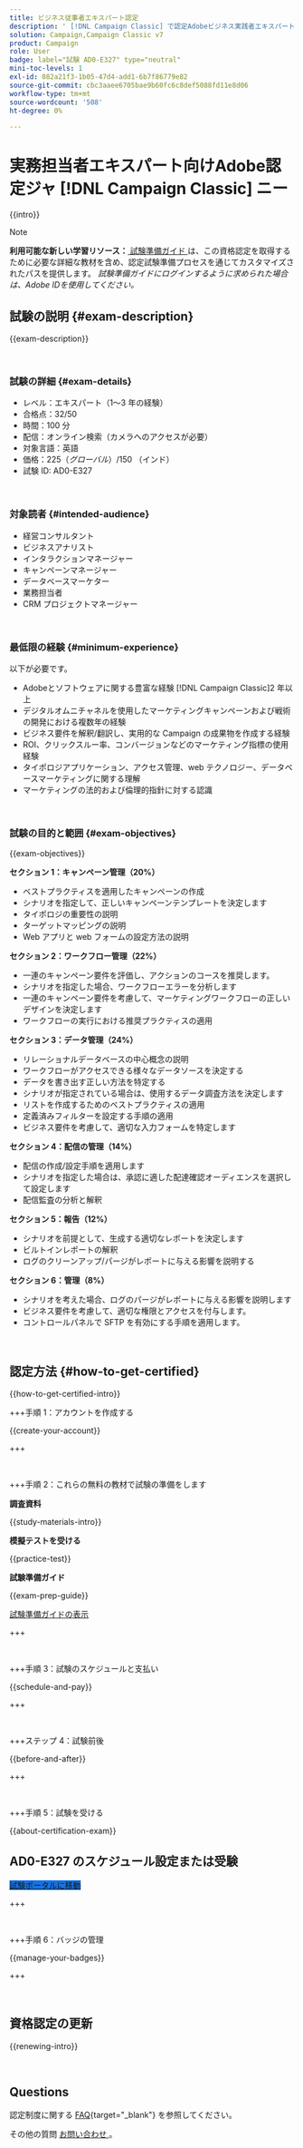 ```yaml
---
title: ビジネス従事者エキスパート認定
description: ' [!DNL Campaign Classic] で認定Adobeビジネス実践者エキスパートになる方法を説明します。'
solution: Campaign,Campaign Classic v7
product: Campaign
role: User
badge: label="試験 AD0-E327" type="neutral"
mini-toc-levels: 1
exl-id: 082a21f3-1b05-47d4-add1-6b7f86779e82
source-git-commit: cbc3aaee6705bae9b60fc6c8def5088fd11e8d06
workflow-type: tm+mt
source-wordcount: '508'
ht-degree: 0%

---
```


# 実務担当者エキスパート向けAdobe認定ジャ [!DNL Campaign Classic] ニー

{{intro}}

>[!NOTE]
>
>**利用可能な新しい学習リソース：**[ 試験準備ガイド ](https://app.rockinfo.com/courses/253) は、この資格認定を取得するために必要な詳細な教材を含め、認定試験準備プロセスを通じてカスタマイズされたパスを提供します。 _試験準備ガイドにログインするように求められた場合は、Adobe IDを使用してください。_

## 試験の説明 {#exam-description}

{{exam-description}}

<br>

### 試験の詳細 {#exam-details}

* レベル：エキスパート（1～3 年の経験）
* 合格点：32/50
* 時間：100 分
* 配信：オンライン検索（カメラへのアクセスが必要）
* 対象言語：英語
* 価格：$225 （グローバル）/$150 （インド）
* 試験 ID: AD0-E327

<br>

### 対象読者 {#intended-audience}

* 経営コンサルタント
* ビジネスアナリスト
* インタラクションマネージャー
* キャンペーンマネージャー
* データベースマーケター
* 業務担当者
* CRM プロジェクトマネージャー

<br>

### 最低限の経験 {#minimum-experience}

以下が必要です。

* Adobeとソフトウェアに関する豊富な経験 [!DNL Campaign Classic]2 年以上
* デジタルオムニチャネルを使用したマーケティングキャンペーンおよび戦術の開発における複数年の経験
* ビジネス要件を解釈/翻訳し、実用的な Campaign の成果物を作成する経験
* ROI、クリックスルー率、コンバージョンなどのマーケティング指標の使用経験
* タイポロジアプリケーション、アクセス管理、web テクノロジー、データベースマーケティングに関する理解
* マーケティングの法的および倫理的指針に対する認識

<br>

### 試験の目的と範囲 {#exam-objectives}

{{exam-objectives}}

**セクション 1：キャンペーン管理（20%）**

* ベストプラクティスを適用したキャンペーンの作成
* シナリオを指定して、正しいキャンペーンテンプレートを決定します
* タイポロジの重要性の説明
* ターゲットマッピングの説明
* Web アプリと web フォームの設定方法の説明

**セクション 2：ワークフロー管理（22%）**

* 一連のキャンペーン要件を評価し、アクションのコースを推奨します。
* シナリオを指定した場合、ワークフローエラーを分析します
* 一連のキャンペーン要件を考慮して、マーケティングワークフローの正しいデザインを決定します
* ワークフローの実行における推奨プラクティスの適用

**セクション 3：データ管理（24%）**

* リレーショナルデータベースの中心概念の説明
* ワークフローがアクセスできる様々なデータソースを決定する
* データを書き出す正しい方法を特定する
* シナリオが指定されている場合は、使用するデータ調査方法を決定します
* リストを作成するためのベストプラクティスの適用
* 定義済みフィルターを設定する手順の適用
* ビジネス要件を考慮して、適切な入力フォームを特定します

**セクション 4：配信の管理（14%）**

* 配信の作成/設定手順を適用します
* シナリオを指定した場合は、承認に適した配達確認オーディエンスを選択して設定します
* 配信監査の分析と解釈

**セクション 5：報告（12%）**

* シナリオを前提として、生成する適切なレポートを決定します
* ビルトインレポートの解釈
* ログのクリーンアップ/パージがレポートに与える影響を説明する

**セクション 6：管理（8%）**

* シナリオを考えた場合、ログのパージがレポートに与える影響を説明します
* ビジネス要件を考慮して、適切な権限とアクセスを付与します。
* コントロールパネルで SFTP を有効にする手順を適用します。

<br>

## 認定方法 {#how-to-get-certified}

{{how-to-get-certified-intro}}

+++手順 1：アカウントを作成する

{{create-your-account}}

+++

<br>

+++手順 2：これらの無料の教材で試験の準備をします

**調査資料**

{{study-materials-intro}}

**模擬テストを受ける**

{{practice-test}}

**試験準備ガイド**

{{exam-prep-guide}}

[ 試験準備ガイドの表示 ](https://app.rockinfo.com/courses/253)

+++

<br>

+++手順 3：試験のスケジュールと支払い

{{schedule-and-pay}}

+++

<br>

+++ステップ 4：試験前後

{{before-and-after}}

+++

<br>

+++手順 5：試験を受ける

{{about-certification-exam}}

## AD0-E327 のスケジュール設定または受験

<a href="https://www.certmetrics.com/adobe/candidate/examity_sso.aspx?eid=AD0-E327" target="_blank" class="spectrum-Button spectrum-Button--fill spectrum-Button--accent spectrum-Button--sizeM is-margin-bottom-big-big at-element-click-tracking" style="background-color:#1473E6">

<span class="spectrum-Button-label has-no-wrap">
   試験ポータルに移動
</span>
</a>

+++

<br>

+++手順 6：バッジの管理

{{manage-your-badges}}

+++

<br>

## 資格認定の更新

{{renewing-intro}}

<br>

## Questions

認定制度に関する [FAQ](https://experienceleague.adobe.com/docs/certification/certification/faq.html){target="_blank"} を参照してください。

その他の質問 [ お問い合わせ ](mailto:certif@adobe.com)。